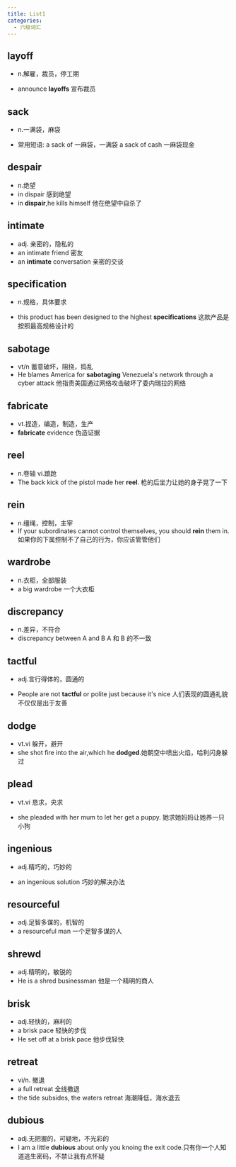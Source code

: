 ```yaml
---
title: List1
categories:
  - 六级词汇
---
```


## layoff

- n.解雇，裁员，停工期

* announce **layoffs** 宣布裁员

## sack

- n.一满袋，麻袋

* 常用短语: a sack of 一麻袋，一满袋 a sack of cash 一麻袋现金

## despair

- n.绝望
- in dispair 感到绝望
- in **dispair**,he kills himself 他在绝望中自杀了

## intimate

- adj. 亲密的，隐私的
- an intimate friend 密友
- an **intimate** conversation 亲密的交谈

## specification

- n.规格，具体要求

* this product has been designed to the highest **specifications** 这款产品是按照最高规格设计的

## sabotage

- vt/n 蓄意破坏，阻挠，捣乱
- He blames America for **sabotaging** Venezuela's network through a cyber attack 他指责美国通过网络攻击破坏了委内瑞拉的网络

## fabricate

- vt.捏造，编造，制造，生产
- **fabricate** evidence 伪造证据

## reel

- n.卷轴 vi.踉跄
- The back kick of the pistol made her **reel**. 枪的后坐力让她的身子晃了一下

## rein

- n.缰绳，控制，主宰
- If your subordinates cannot control themselves, you should **rein** them in. 如果你的下属控制不了自己的行为，你应该管管他们

## wardrobe

- n.衣柜，全部服装
- a big wardrobe 一个大衣柜

## discrepancy

- n.差异，不符合
- discrepancy between A and B A 和 B 的不一致

## tactful

- adj.言行得体的，圆通的

* People are not **tactful** or polite just because it's nice 人们表现的圆通礼貌不仅仅是出于友善

## dodge

- vt.vi 躲开，避开
- she shot fire into the air,which he **dodged**.她朝空中喷出火焰，哈利闪身躲过

## plead

- vt.vi 恳求，央求

* she pleaded with her mum to let her get a puppy. 她求她妈妈让她养一只小狗

## ingenious

- adj.精巧的，巧妙的

* an ingenious solution 巧妙的解决办法

## resourceful

- adj.足智多谋的，机智的
- a resourceful man 一个足智多谋的人

## shrewd

- adj.精明的，敏锐的
- He is a shred businessman 他是一个精明的商人

## brisk

- adj.轻快的，麻利的
- a brisk pace 轻快的步伐
- He set off at a brisk pace 他步伐轻快

## retreat

- vi/n. 撤退
- a full retreat 全线撤退
- the tide subsides, the waters retreat 海潮降低，海水退去

## dubious

- adj.无把握的，可疑地，不光彩的
- I am a little **dubious** about only you knoing the exit code.只有你一个人知道逃生密码，不禁让我有点怀疑
